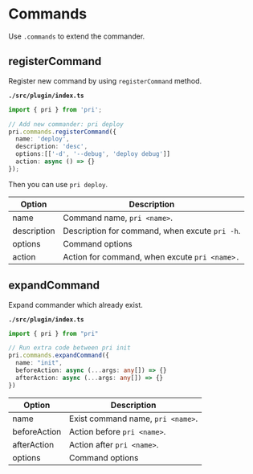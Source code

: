 # Commands

Use `.commands` to extend the commander.

## registerCommand

Register new command by using `registerCommand` method.

**`./src/plugin/index.ts`**

```typescript
import { pri } from 'pri';

// Add new commander: pri deploy
pri.commands.registerCommand({
  name: 'deploy',
  description: 'desc',
  options:[['-d', '--debug', 'deploy debug']]
  action: async () => {}
});
```

Then you can use `pri deploy`.

| Option      | Description                                    |
| ----------- | ---------------------------------------------- |
| name        | Command name, `pri <name>`.                    |
| description | Description for command, when excute `pri -h`. |
| options     | Command options                                |
| action      | Action for command, when excute `pri <name>.`  |

## expandCommand

Expand commander which already exist.

**`./src/plugin/index.ts`**

```typescript
import { pri } from "pri"

// Run extra code between pri init
pri.commands.expandCommand({
  name: "init",
  beforeAction: async (...args: any[]) => {}
  afterAction: async (...args: any[]) => {}
})
```

| Option       | Description                       |
| ------------ | --------------------------------- |
| name         | Exist command name, `pri <name>`. |
| beforeAction | Action before `pri <name>`.       |
| afterAction  | Action after `pri <name>`.        |
| options      | Command options                   |
